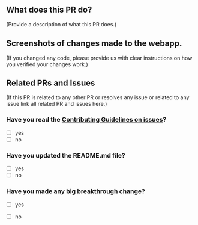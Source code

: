 <!--
Thank you for sending the PR! We appreciate you spending the time to work on these changes.

Help us understand your motivation by explaining why you decided to make this change.

Happy contributing!

-->

## What does this PR do?

(Provide a description of what this PR does.)

## Screenshots of changes made to the webapp.

(If you changed any code, please provide us with clear instructions on how you verified your changes work.)

## Related PRs and Issues

(If this PR is related to any other PR or resolves any issue or related to any issue link all related PR and issues here.)




<!--
put [x] for checking the checkboxes
-->

### Have you read the [Contributing Guidelines on issues](https://github.com/appwrite/appwrite/blob/master/CONTRIBUTING.md)?

- [ ] yes
- [ ] no
 
### Have you updated the README.md file?
 
- [ ] yes
- [ ] no
 
### Have you made any big breakthrough change?
 
- [ ] yes
- [ ] no
 
